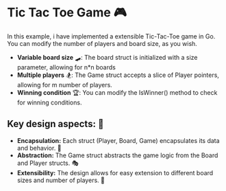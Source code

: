 # Tic Tac Toe Game 🎮

In this example, i have implemented a extensible Tic-Tac-Toe game in Go. You can modify the number of players and board size, as you wish.

- **Variable board size** 🛹: The board struct is initialized with a size parameter, allowing for n*n boards
- **Multiple players** 🏂: The Game struct accepts a slice of Player pointers, allowing for m number of players.
- **Winning condition** 🏆: You can modify the IsWinner() method to check for winning conditions.

## Key design aspects: 🔑

- **Encapsulation:** Each struct (Player, Board, Game) encapsulates its data and behavior. 🧱
- **Abstraction:** The Game struct abstracts the game logic from the Board and Player structs. 🎭
- **Extensibility:** The design allows for easy extension to different board sizes and number of players. 🔄